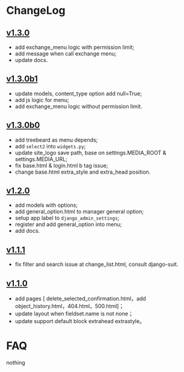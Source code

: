 # ChangeLog

## [v1.3.0](https://github.com/wuyue92tree/django-adminlte-ui/releases/tag/1.3.0b1)

- add exchange_menu logic with permission limit;
- add message when call exchange menu;
- update docs.

## [v1.3.0b1](https://github.com/wuyue92tree/django-adminlte-ui/releases/tag/1.3.0b1)

- update models, content_type option add null=True;
- add js logic for menu;
- add exchange_menu logic without permission limit.

## [v1.3.0b0](https://github.com/wuyue92tree/django-adminlte-ui/releases/tag/1.3.0b0)

- add treebeard as menu depends;
- add `select2` into `widgets.py`;
- update site_logo save path, base on settings.MEDIA_ROOT & settings.MEDIA_URL;
- fix base.html & login.html b tag issue;
- change base.html extra_style and extra_head position.

## [v1.2.0](https://github.com/wuyue92tree/django-adminlte-ui/releases/tag/1.2.0)

- add models with options;
- add general_option.html to manager general option;
- setup app label to `django_admin_settings`;
- register and add general_option into menu;
- add docs.

## [v1.1.1](https://github.com/wuyue92tree/django-adminlte-ui/releases/tag/1.1.1)

- fix filter and search issue at change_list.html, consult django-suit.

## [v1.1.0](https://github.com/wuyue92tree/django-adminlte-ui/releases/tag/1.1.0)

- add pages [ delete_selected_confirmation.html，add object_history.html，404.html，500.html]；
- update layout when fieldset.name is not none；
- update support default block extrahead extrastyle。

# FAQ

nothing